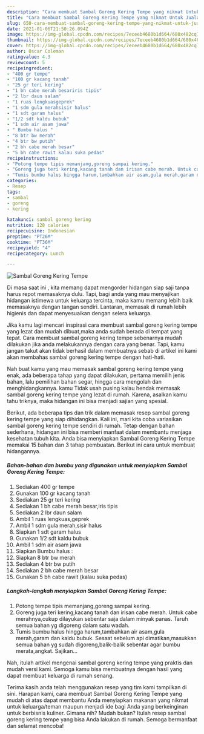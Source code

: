 ```yaml
---
description: "Cara membuat Sambal Goreng Kering Tempe yang nikmat Untuk Jualan"
title: "Cara membuat Sambal Goreng Kering Tempe yang nikmat Untuk Jualan"
slug: 650-cara-membuat-sambal-goreng-kering-tempe-yang-nikmat-untuk-jualan
date: 2021-01-06T21:50:26.094Z
image: https://img-global.cpcdn.com/recipes/7eceeb4680b1d664/680x482cq70/sambal-goreng-kering-tempe-foto-resep-utama.jpg
thumbnail: https://img-global.cpcdn.com/recipes/7eceeb4680b1d664/680x482cq70/sambal-goreng-kering-tempe-foto-resep-utama.jpg
cover: https://img-global.cpcdn.com/recipes/7eceeb4680b1d664/680x482cq70/sambal-goreng-kering-tempe-foto-resep-utama.jpg
author: Oscar Coleman
ratingvalue: 4.3
reviewcount: 5
recipeingredient:
- "400 gr tempe"
- "100 gr kacang tanah"
- "25 gr teri kering"
- "1 bh cabe merah besariris tipis"
- "2 lbr daun salam"
- "1 ruas lengkuasgeprek"
- "1 sdm gula merahsisir halus"
- "1 sdt garam halus"
- "1/2 sdt kaldu bubuk"
- "1 sdm air asam jawa"
- " Bumbu halus "
- "8 btr bw merah"
- "4 btr bw putih"
- "2 bh cabe merah besar"
- "5 bh cabe rawit kalau suka pedas"
recipeinstructions:
- "Potong tempe tipis memanjang,goreng sampai kering."
- "Goreng juga teri kering,kacang tanah dan irisan cabe merah. Untuk cabe merahnya,cukup dilayukan sebentar saja dalam minyak panas. Taruh semua bahan yg digoreng dalam satu wadah."
- "Tumis bumbu halus hingga harum,tambahkan air asam,gula merah,garam dan kaldu bubuk. Sesaat sebelum api dimatikan,masukkan semua bahan yg sudah digoreng,balik-balik sebentar agar bumbu merata,angkat. Sajikan..."
categories:
- Resep
tags:
- sambal
- goreng
- kering

katakunci: sambal goreng kering 
nutrition: 128 calories
recipecuisine: Indonesian
preptime: "PT26M"
cooktime: "PT36M"
recipeyield: "4"
recipecategory: Lunch

---
```



![Sambal Goreng Kering Tempe](https://img-global.cpcdn.com/recipes/7eceeb4680b1d664/680x482cq70/sambal-goreng-kering-tempe-foto-resep-utama.jpg)

Di masa  saat ini , kita memang dapat mengorder hidangan siap saji tanpa harus repot memasaknya dulu. Tapi, bagi anda yang mau menyajikan hidangan istimewa untuk keluarga tercinta, maka kamu memang lebih baik memasaknya dengan tangan sendiri. Lantaran, memasak di rumah lebih higienis dan dapat menyesuaikan dengan selera keluarga.

Jika kamu lagi mencari inspirasi cara membuat sambal goreng kering tempe yang lezat dan mudah dibuat,maka anda sudah berada di tempat yang tepat. Cara membuat sambal goreng kering tempe  sebenarnya mudah dilakukan jika anda melakukannya dengan cara yang benar. Tapi, kamu jangan takut akan tidak berhasil dalam membuatnya 
sebab di artikel ini kami akan membahas sambal goreng kering tempe dengan hati-hati.  



Nah buat kamu yang mau memasak sambal goreng kering tempe yang enak, ada beberapa tahap yang dapat dilakukan, pertama memilih jenis bahan, lalu pemilihan bahan segar, hingga cara mengolah dan menghidangkannya. kamu Tidak usah pusing kalau hendak memasak sambal goreng kering tempe yang lezat di rumah. Karena, asalkan kamu  tahu triknya, maka hidangan ini bisa menjadi sajian yang spesial.

Berikut, ada beberapa tips dan trik dalam memasak resep sambal goreng kering tempe yang siap dihidangkan. Kali ini, mari kita coba variasikan sambal goreng kering tempe sendiri di rumah. Tetap dengan bahan sederhana, hidangan ini bisa memberi manfaat dalam membantu menjaga kesehatan tubuh kita. Anda bisa menyiapkan Sambal Goreng Kering Tempe memakai 15 bahan dan 3 tahap pembuatan. Berikut ini cara untuk membuat hidangannya.

<!--inarticleads1-->

##### Bahan-bahan dan bumbu yang digunakan untuk menyiapkan Sambal Goreng Kering Tempe:

1. Sediakan 400 gr tempe
1. Gunakan 100 gr kacang tanah
1. Sediakan 25 gr teri kering
1. Sediakan 1 bh cabe merah besar,iris tipis
1. Sediakan 2 lbr daun salam
1. Ambil 1 ruas lengkuas,geprek
1. Ambil 1 sdm gula merah,sisir halus
1. Siapkan 1 sdt garam halus
1. Gunakan 1/2 sdt kaldu bubuk
1. Ambil 1 sdm air asam jawa
1. Siapkan  Bumbu halus :
1. Siapkan 8 btr bw merah
1. Sediakan 4 btr bw putih
1. Sediakan 2 bh cabe merah besar
1. Gunakan 5 bh cabe rawit (kalau suka pedas)




<!--inarticleads2-->

##### Langkah-langkah menyiapkan Sambal Goreng Kering Tempe:

1. Potong tempe tipis memanjang,goreng sampai kering.
1. Goreng juga teri kering,kacang tanah dan irisan cabe merah. Untuk cabe merahnya,cukup dilayukan sebentar saja dalam minyak panas. Taruh semua bahan yg digoreng dalam satu wadah.
1. Tumis bumbu halus hingga harum,tambahkan air asam,gula merah,garam dan kaldu bubuk. Sesaat sebelum api dimatikan,masukkan semua bahan yg sudah digoreng,balik-balik sebentar agar bumbu merata,angkat. Sajikan...




Nah, itulah artikel mengenai  sambal goreng kering tempe  yang praktis dan mudah versi kami. Semoga kamu bisa membuatnya dengan hasil yang dapat membuat keluarga di rumah senang. 

Terima kasih anda telah menggunakan resep yang tim kami tampilkan di sini. Harapan kami, cara membuat  Sambal Goreng Kering Tempe yang mudah di atas dapat membantu Anda menyiapkan makanan yang nikmat untuk keluarga/teman maupun menjadi ide bagi Anda yang berkeinginan untuk berbisnis kuliner. Gimana nih? Mudah bukan? Itulah resep sambal goreng kering tempe yang bisa Anda lakukan di rumah. Semoga bermanfaat dan selamat mencoba!

